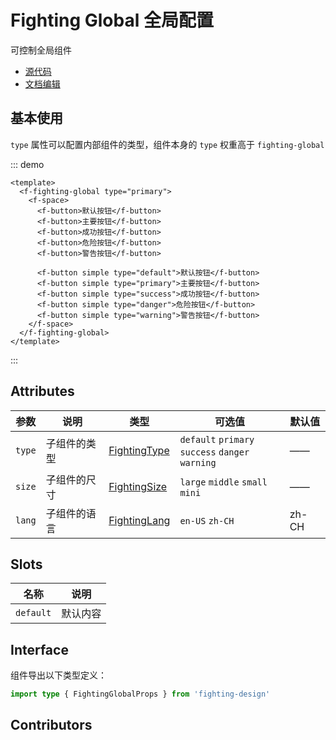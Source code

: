 # Fighting Global 全局配置

可控制全局组件

- [源代码](https://github.com/FightingDesign/fighting-design/tree/master/packages/fighting-design/fighting-global)
- [文档编辑](https://github.com/FightingDesign/fighting-design/blob/master/docs/components/fighting-global.md)

## 基本使用

`type` 属性可以配置内部组件的类型，组件本身的 `type` 权重高于 `fighting-global`

::: demo

```vue
<template>
  <f-fighting-global type="primary">
    <f-space>
      <f-button>默认按钮</f-button>
      <f-button>主要按钮</f-button>
      <f-button>成功按钮</f-button>
      <f-button>危险按钮</f-button>
      <f-button>警告按钮</f-button>

      <f-button simple type="default">默认按钮</f-button>
      <f-button simple type="primary">主要按钮</f-button>
      <f-button simple type="success">成功按钮</f-button>
      <f-button simple type="danger">危险按钮</f-button>
      <f-button simple type="warning">警告按钮</f-button>
    </f-space>
  </f-fighting-global>
</template>
```

:::

## Attributes

| 参数   | 说明         | 类型                                                               | 可选值                                                  | 默认值 |
| ------ | ------------ | ------------------------------------------------------------------ | ------------------------------------------------------- | ------ |
| `type` | 子组件的类型 | <a href="/components/interface.html#fightingtype">FightingType</a> | `default` `primary` <br /> `success` `danger` `warning` | ——     |
| `size` | 子组件的尺寸 | <a href="/components/interface.html#fightingsize">FightingSize</a> | `large` `middle` `small` `mini`                         | ——     |
| `lang` | 子组件的语言 | <a href="/components/interface.html#fightinglang">FightingLang</a> | `en-US` `zh-CH`                                         | zh-CH  |

## Slots

| 名称      | 说明     |
| --------- | -------- |
| `default` | 默认内容 |

## Interface

组件导出以下类型定义：

```ts
import type { FightingGlobalProps } from 'fighting-design'
```

## Contributors

<a href="https://github.com/Tyh2001" target="_blank">
  <f-avatar round src="https://avatars.githubusercontent.com/u/73180970?v=4" />
</a>
